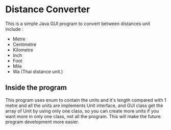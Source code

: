 # Distance Converter

This is a simple Java GUI program to convert between distances unit include :
* Metre
* Centimetre
* Kilometre
* Inch
* Foot
* Mile
* Wa (Thai distance unit.)

## Inside the program

This program uses enum to contain the units and it's length compared with 1 metre and all the units are implements Unit interface, and GUI class get the array of Unit by using only one class, so you can create more units if you want more in only one class, not all the program. This will make the future program development more easier.
